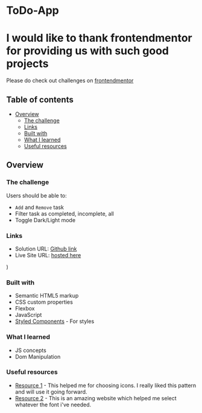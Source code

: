 # ToDo-App
# I would like to thank **frontendmentor** for providing us with such good projects
Please do check out challenges on [frontendmentor](https://www.frontendmentor.io/challenges)

## Table of contents

- [Overview](#overview)
  - [The challenge](#the-challenge)
  - [Links](#links)
  - [Built with](#built-with)
  - [What I learned](#what-i-learned)
  - [Useful resources](#useful-resources)

## Overview

### The challenge

Users should be able to:

- `Add` and `Remove` task 
- Filter task as completed, incomplete, all
- Toggle Dark/Light mode

### Links

- Solution URL: [Github link](https://github.com/Rataash99/ToDo-App)
- Live Site URL: [hosted here](https://spiffy-squirrel-832854.netlify.app)

)

### Built with

- Semantic HTML5 markup
- CSS custom properties
- Flexbox
- JavaScript
- [Styled Components](https://fontawesome.com) - For styles

### What I learned

- JS concepts
- Dom Manipulation

### Useful resources

- [Resource 1](https://www.fontawesome.com) - This helped me for choosing icons. I really liked this pattern and will use it going forward.
- [Resource 2](https://fonts.google.com) - This is an amazing website which helped me select whatever the font i've needed.
